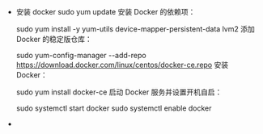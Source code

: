 - 安装 docker
    sudo yum update
    安装 Docker 的依赖项：

    sudo yum install -y yum-utils device-mapper-persistent-data lvm2
    添加 Docker 的稳定版仓库：

    sudo yum-config-manager --add-repo https://download.docker.com/linux/centos/docker-ce.repo
    安装 Docker：

    sudo yum install docker-ce
    启动 Docker 服务并设置开机自启：

    sudo systemctl start docker
    sudo systemctl enable docker

- 
